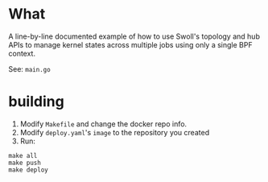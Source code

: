 # What

A line-by-line documented example of how to use Swoll's topology and hub APIs to
manage kernel states across multiple jobs using only a single BPF context.

See: `main.go`

# building

1. Modify `Makefile` and change the docker repo info.
2. Modify `deploy.yaml`'s `image` to the repository you created
3. Run:

```
make all
make push
make deploy
```

